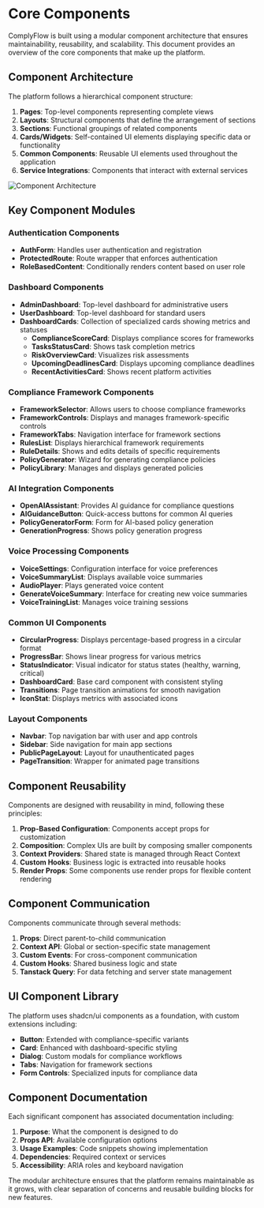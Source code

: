 
# Core Components

ComplyFlow is built using a modular component architecture that ensures maintainability, reusability, and scalability. This document provides an overview of the core components that make up the platform.

## Component Architecture

The platform follows a hierarchical component structure:

1. **Pages**: Top-level components representing complete views
2. **Layouts**: Structural components that define the arrangement of sections
3. **Sections**: Functional groupings of related components
4. **Cards/Widgets**: Self-contained UI elements displaying specific data or functionality
5. **Common Components**: Reusable UI elements used throughout the application
6. **Service Integrations**: Components that interact with external services

![Component Architecture](../assets/component-architecture.png)

## Key Component Modules

### Authentication Components

- **AuthForm**: Handles user authentication and registration
- **ProtectedRoute**: Route wrapper that enforces authentication
- **RoleBasedContent**: Conditionally renders content based on user role

### Dashboard Components

- **AdminDashboard**: Top-level dashboard for administrative users
- **UserDashboard**: Top-level dashboard for standard users
- **DashboardCards**: Collection of specialized cards showing metrics and statuses
  - **ComplianceScoreCard**: Displays compliance scores for frameworks
  - **TasksStatusCard**: Shows task completion metrics
  - **RiskOverviewCard**: Visualizes risk assessments
  - **UpcomingDeadlinesCard**: Displays upcoming compliance deadlines
  - **RecentActivitiesCard**: Shows recent platform activities

### Compliance Framework Components

- **FrameworkSelector**: Allows users to choose compliance frameworks
- **FrameworkControls**: Displays and manages framework-specific controls
- **FrameworkTabs**: Navigation interface for framework sections
- **RulesList**: Displays hierarchical framework requirements
- **RuleDetails**: Shows and edits details of specific requirements
- **PolicyGenerator**: Wizard for generating compliance policies
- **PolicyLibrary**: Manages and displays generated policies

### AI Integration Components

- **OpenAIAssistant**: Provides AI guidance for compliance questions
- **AIGuidanceButton**: Quick-access buttons for common AI queries
- **PolicyGeneratorForm**: Form for AI-based policy generation
- **GenerationProgress**: Shows policy generation progress

### Voice Processing Components

- **VoiceSettings**: Configuration interface for voice preferences
- **VoiceSummaryList**: Displays available voice summaries
- **AudioPlayer**: Plays generated voice content
- **GenerateVoiceSummary**: Interface for creating new voice summaries
- **VoiceTrainingList**: Manages voice training sessions

### Common UI Components

- **CircularProgress**: Displays percentage-based progress in a circular format
- **ProgressBar**: Shows linear progress for various metrics
- **StatusIndicator**: Visual indicator for status states (healthy, warning, critical)
- **DashboardCard**: Base card component with consistent styling
- **Transitions**: Page transition animations for smooth navigation
- **IconStat**: Displays metrics with associated icons

### Layout Components

- **Navbar**: Top navigation bar with user and app controls
- **Sidebar**: Side navigation for main app sections
- **PublicPageLayout**: Layout for unauthenticated pages
- **PageTransition**: Wrapper for animated page transitions

## Component Reusability

Components are designed with reusability in mind, following these principles:

1. **Prop-Based Configuration**: Components accept props for customization
2. **Composition**: Complex UIs are built by composing smaller components
3. **Context Providers**: Shared state is managed through React Context
4. **Custom Hooks**: Business logic is extracted into reusable hooks
5. **Render Props**: Some components use render props for flexible content rendering

## Component Communication

Components communicate through several methods:

1. **Props**: Direct parent-to-child communication
2. **Context API**: Global or section-specific state management
3. **Custom Events**: For cross-component communication
4. **Custom Hooks**: Shared business logic and state
5. **Tanstack Query**: For data fetching and server state management

## UI Component Library

The platform uses shadcn/ui components as a foundation, with custom extensions including:

- **Button**: Extended with compliance-specific variants
- **Card**: Enhanced with dashboard-specific styling
- **Dialog**: Custom modals for compliance workflows
- **Tabs**: Navigation for framework sections
- **Form Controls**: Specialized inputs for compliance data

## Component Documentation

Each significant component has associated documentation including:

1. **Purpose**: What the component is designed to do
2. **Props API**: Available configuration options
3. **Usage Examples**: Code snippets showing implementation
4. **Dependencies**: Required context or services
5. **Accessibility**: ARIA roles and keyboard navigation

The modular architecture ensures that the platform remains maintainable as it grows, with clear separation of concerns and reusable building blocks for new features.
